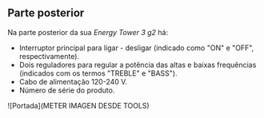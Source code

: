 ## Parte posterior

Na parte posterior da sua *Energy Tower 3 g2* há:

- Interruptor principal para ligar - desligar (indicado como "ON" e "OFF", respectivamente).
- Dois reguladores para regular a potência das altas e baixas frequências (indicados com os termos "TREBLE" e "BASS"). 
- Cabo de alimentação 120-240 V.
- Número de série do produto.


![Portada](METER IMAGEN DESDE TOOLS)
